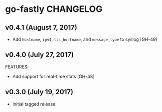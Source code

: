 # go-fastly CHANGELOG

## v0.4.1 (August 7, 2017)

- Add `hostname`, `ipv4`, `tls_hostname`, and `message_type` to syslog [GH-49]

## v0.4.0 (July 27, 2017)

FEATURES:

  - Add support for real-time stats [GH-48]

## v0.3.0 (July 19, 2017)

- Initial tagged release
